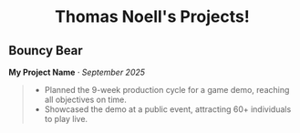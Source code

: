 <h1 align="center">Thomas Noell's Projects!</h1>
<h2>Bouncy Bear</h2> 

**My Project Name** · _September 2025_


> - Planned the 9-week production cycle for a game demo, reaching all objectives on time. 
> - Showcased the demo at a public event, attracting 60+ individuals to play live.
